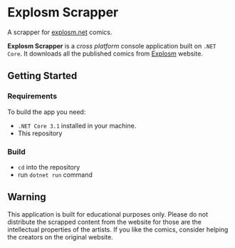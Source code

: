 # Explosm Scrapper

A scrapper for [explosm.net](http://explosm.net) comics.

__Explosm Scrapper__ is a _cross platform_ console application built on `.NET Core`. It downloads all the published comics from [Explosm](http://explosm.net) website.

## Getting Started

### Requirements

To build the app you need:

+ `.NET Core 3.1` installed in your machine.
+ This repository

### Build

+ `cd` into the repository
+ run `dotnet run` command

## Warning

This application is built for educational purposes only. Please do not distribute the scrapped content from the website for those are the intellectual properties of the artists. If you like the comics, consider helping the creators on the original website.
